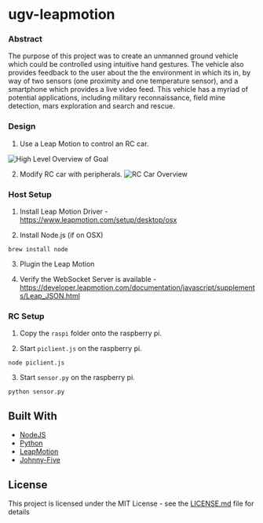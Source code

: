 # ugv-leapmotion

### Abstract

  The purpose of this project was to create an unmanned ground vehicle which could be controlled using intuitive hand gestures. The vehicle also provides feedback to the user about the the environment in which its in, by way of two sensors (one proximity and one temperature sensor), and a smartphone which provides a live video feed. This vehicle has a myriad of potential applications, including military reconnaissance, field mine detection, mars exploration and search and rescue. 

### Design

1. Use a Leap Motion to control an RC car.
    
![High Level Overview of Goal](https://i.imgur.com/TeAatYm.png)

2. Modify RC car with peripherals.
![RC Car Overview](https://i.imgur.com/7ojm3W2.png)

### Host Setup

1. Install Leap Motion Driver - https://www.leapmotion.com/setup/desktop/osx

2. Install Node.js (if on OSX)
```
brew install node
```

3. Plugin the Leap Motion

4. Verify the WebSocket Server is available - https://developer.leapmotion.com/documentation/javascript/supplements/Leap_JSON.html

### RC Setup

1. Copy the `raspi` folder onto the raspberry pi. 

2. Start `piclient.js` on the raspberry pi.
```
node piclient.js
```
3. Start `sensor.py` on the raspberry pi.
```
python sensor.py
```

## Built With

* [NodeJS](https://nodejs.org/en/)
* [Python](https://www.python.org/)
* [LeapMotion](https://www.leapmotion.com/setup/) 
* [Johnny-Five](http://johnny-five.io/)


## License

This project is licensed under the MIT License - see the [LICENSE.md](LICENSE.md) file for details
